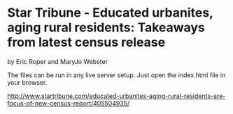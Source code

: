 Star Tribune - Educated urbanites, aging rural residents: Takeaways from latest census release
================

by Eric Roper and MaryJo Webster  

The files can be run in any live server setup. Just open the index.html file in your browser.

http://www.startribune.com/educated-urbanites-aging-rural-residents-are-focus-of-new-census-report/405504935/